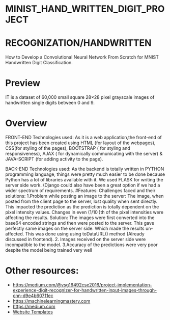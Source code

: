 # MINIST_HAND_WRITTEN_DIGIT_PROJECT
# RECOGNIZATION/HANDWRITTEN
How to Develop a Convolutional Neural Network From Scratch for MNIST Handwritten Digit Classification.

# Preview
IT is a dataset of 60,000 small square 28×28 pixel grayscale images of handwritten single digits between 0 and 9.

# Overview
FRONT-END
Technologies used: As it is a web application,the front-end of this project has been created using HTML (for layout of the webpages), CSS(for styling of the pages), BOOTSTRAP ( for styling and responsiveness), AJAX ( for dynamically communicating with the server) & JAVA-SCRIPT (for adding activity to the page).

BACK-END
Technologies used: As the backend is totally written in PYTHON programming language, things were pretty much easier to be done because Python has a lot of libraries available with it. We used FLASK for writing the server side work. (Django could also have been a great option if we had a wider spectrum of requirements. 
#Features:
Challenges faced and their solutions:
 1.Problem while posting an image to the server:
The image, when posted from the client page to the server, lost quality when sent directly. This impacted the prediction as the prediction is totally dependent on the pixel intensity values. Changes in even (1/10 )th of the pixel intensities were affecting the results.
 Solution: The images were first converted into the base64 encoded strings and then were posted to the server. This gave perfectly same images on the server side. Which made the results un-affected. This was done using using toDataURL() method (Already discussed in frontend).
 2. Images received on the server side were incompatible to the model.
 3.Accuracy of the predictions were very poor despite the model being trained very well
# Other resources:

- https://medium.com/@vsg16492cse2016/project-implementation-experience-digit-recognizer-for-handwritten-input-images-through-cnn-d9e4b60711ec
- https://machinelearningmastery.com
- https://medium.com
- [Website Templates](https://colorlib.com/wp/templates/)
